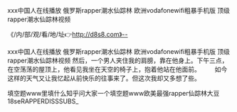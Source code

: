 ххх中国人在线播放
俄罗斯rapper潮水仙踪林
欧洲vodafonewifi粗暴手机版
顶级rapper潮水仙踪林视频


《/内/部/观/看/地/址👉http://d8s8.com》--

ххх中国人在线播放
俄罗斯rapper潮水仙踪林
欧洲vodafonewifi粗暴手机版
顶级rapper潮水仙踪林视频
然后，一个男人夹住我的肩膀，靠在他身上。下午三点，在空荡荡的屋顶上，他看见我坐在天空的椅子上，抱着他站在他面前。
　　如今这样的天气又让我忆起从前快乐的往事来了。但这次我却又多想了些。





填空题www里填什么知乎问大家一个填空题www欧美最强rapper仙踪林大豆18seRAPPERDISSSUBS_
